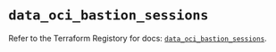 # `data_oci_bastion_sessions`

Refer to the Terraform Registory for docs: [`data_oci_bastion_sessions`](https://registry.terraform.io/providers/oracle/oci/6.18.0/docs/data-sources/bastion_sessions).
